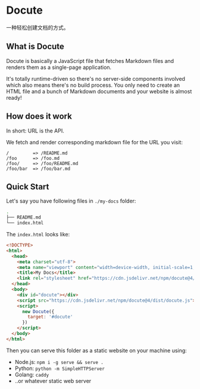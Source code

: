 # Docute

一种轻松创建文档的方式。

## What is Docute

Docute is basically a JavaScript file that fetches Markdown files and renders them as a single-page application.

It's totally runtime-driven so there's no server-side components involved which also means there's no build process. You only need to create an HTML file and a bunch of Markdown documents and your website is almost ready!

## How does it work

In short: URL is the API.

We fetch and render corresponding markdown file for the URL you visit:

```
/         => /README.md
/foo      => /foo.md
/foo/     => /foo/README.md
/foo/bar  => /foo/bar.md
```

## Quick Start

Let's say you have following files in `./my-docs` folder:

```bash
.
├── README.md
└── index.html
```

The `index.html` looks like:

```html {highlight:[7,'10-16']}
<!DOCTYPE>
<html>
  <head>
    <meta charset="utf-8">
    <meta name="viewport" content="width=device-width, initial-scale=1, shrink-to-fit=no">
    <title>My Docs</title>
    <link rel="stylesheet" href="https://cdn.jsdelivr.net/npm/docute@4/dist/docute.css">
  </head>
  <body>
    <div id="docute"></div>
    <script src="https://cdn.jsdelivr.net/npm/docute@4/dist/docute.js"></script>
    <script>
      new Docute({
        target: '#docute'
      })
    </script>
  </body>
</html>
```

Then you can serve this folder as a static website on your machine using:

- Node.js: `npm i -g serve && serve .`
- Python: `python -m SimpleHTTPServer`
- Golang: `caddy`
- ..or whatever static web server

